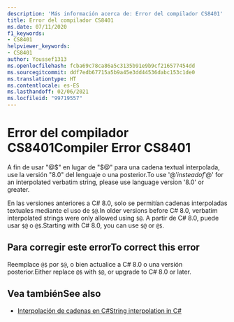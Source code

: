 ```yaml
---
description: 'Más información acerca de: Error del compilador CS8401'
title: Error del compilador CS8401
ms.date: 07/11/2020
f1_keywords:
- CS8401
helpviewer_keywords:
- CS8401
author: Youssef1313
ms.openlocfilehash: fcba69c78ca86a5c3135b91e9b9cf216577454dd
ms.sourcegitcommit: ddf7edb67715a5b9a45e3dd44536dabc153c1de0
ms.translationtype: HT
ms.contentlocale: es-ES
ms.lasthandoff: 02/06/2021
ms.locfileid: "99719557"
---
```

# <a name="compiler-error-cs8401"></a><span data-ttu-id="cee6a-103">Error del compilador CS8401</span><span class="sxs-lookup"><span data-stu-id="cee6a-103">Compiler Error CS8401</span></span>

<span data-ttu-id="cee6a-104">A fin de usar "@$" en lugar de "$@" para una cadena textual interpolada, use la versión "8.0" del lenguaje o una posterior.</span><span class="sxs-lookup"><span data-stu-id="cee6a-104">To use '@$' instead of '$@' for an interpolated verbatim string, please use language version '8.0' or greater.</span></span>

<span data-ttu-id="cee6a-105">En las versiones anteriores a C# 8.0, solo se permitían cadenas interpoladas textuales mediante el uso de `$@`.</span><span class="sxs-lookup"><span data-stu-id="cee6a-105">In older versions before C# 8.0, verbatim interpolated strings were only allowed using `$@`.</span></span> <span data-ttu-id="cee6a-106">A partir de C# 8.0, puede usar `$@` o `@$`.</span><span class="sxs-lookup"><span data-stu-id="cee6a-106">Starting with C# 8.0, you can use `$@` or `@$`.</span></span>

## <a name="to-correct-this-error"></a><span data-ttu-id="cee6a-107">Para corregir este error</span><span class="sxs-lookup"><span data-stu-id="cee6a-107">To correct this error</span></span>

<span data-ttu-id="cee6a-108">Reemplace `@$` por `$@`, o bien actualice a C# 8.0 o una versión posterior.</span><span class="sxs-lookup"><span data-stu-id="cee6a-108">Either replace `@$` with `$@`, or upgrade to C# 8.0 or later.</span></span>

## <a name="see-also"></a><span data-ttu-id="cee6a-109">Vea también</span><span class="sxs-lookup"><span data-stu-id="cee6a-109">See also</span></span>

- [<span data-ttu-id="cee6a-110">Interpolación de cadenas en C#</span><span class="sxs-lookup"><span data-stu-id="cee6a-110">String interpolation in C#</span></span>](../../tutorials/string-interpolation.md)
